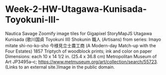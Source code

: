 # Week-2-HW-Utagawa-Kunisada-Toyokuni-III-
Nautica Savage Zoomify image tiles for Gigapixel StoryMapJS Utagawa Kunisada (歌川国貞 Toyokuni III) Shokunin 職人 (Artisans) from series: Imayo mitate shi-no-ko-sho 今様見立士農工商 (A Modern-day Match-up with the Four Estates) 1857 Triptych of woodblock prints; ink and color on paper Dimensions: each 10 x 14 1/2 in. (25.4 x 36.8 cm) Metropolitan Museum of Art JP3495a–c; https://www.metmuseum.org/art/collection/search/55723.  (Links to an external site.)Image in the public domain.
